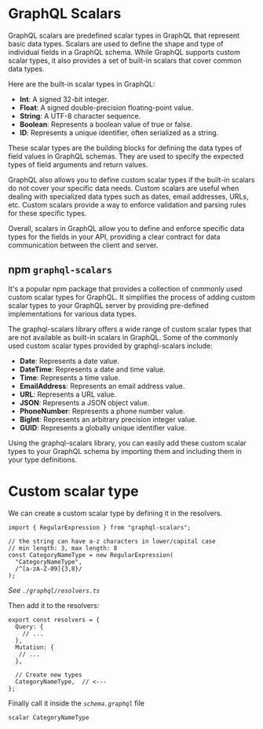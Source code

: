 # GraphQL Scalars

GraphQL scalars are predefined scalar types in GraphQL that represent basic data types. Scalars are used to define the shape and type of individual fields in a GraphQL schema. While GraphQL supports custom scalar types, it also provides a set of built-in scalars that cover common data types.

Here are the built-in scalar types in GraphQL:

- **Int**: A signed 32-bit integer.
- **Float**: A signed double-precision floating-point value.
- **String**: A UTF-8 character sequence.
- **Boolean**: Represents a boolean value of true or false.
- **ID**: Represents a unique identifier, often serialized as a string.

These scalar types are the building blocks for defining the data types of field values in GraphQL schemas. They are used to specify the expected types of field arguments and return values.

GraphQL also allows you to define custom scalar types if the built-in scalars do not cover your specific data needs. Custom scalars are useful when dealing with specialized data types such as dates, email addresses, URLs, etc. Custom scalars provide a way to enforce validation and parsing rules for these specific types.

Overall, scalars in GraphQL allow you to define and enforce specific data types for the fields in your API, providing a clear contract for data communication between the client and server.

## **npm `graphql-scalars`**

It's a popular npm package that provides a collection of commonly used custom scalar types for GraphQL. It simplifies the process of adding custom scalar types to your GraphQL server by providing pre-defined implementations for various data types.

The graphql-scalars library offers a wide range of custom scalar types that are not available as built-in scalars in GraphQL. Some of the commonly used custom scalar types provided by graphql-scalars include:

- **Date**: Represents a date value.
- **DateTime**: Represents a date and time value.
- **Time**: Represents a time value.
- **EmailAddress**: Represents an email address value.
- **URL**: Represents a URL value.
- **JSON**: Represents a JSON object value.
- **PhoneNumber**: Represents a phone number value.
- **BigInt**: Represents an arbitrary precision integer value.
- **GUID**: Represents a globally unique identifier value.

Using the graphql-scalars library, you can easily add these custom scalar types to your GraphQL schema by importing them and including them in your type definitions.

# Custom scalar type

We can create a custom scalar type by defining it in the resolvers.

    import { RegularExpression } from "graphql-scalars";

    // the string can have a-z characters in lower/capital case
    // min length: 3, max length: 8
    const CategoryNameType = new RegularExpression(
      "CategoryNameType",
      /^[a-zA-Z-09]{3,8}/
    );

_See `./graphql/resolvers.ts`_

Then add it to the resolvers:

    export const resolvers = {
      Query: {
        // ...
      },
      Mutation: {
       // ...
      },

      // Create new types
      CategoryNameType,  // <---
    };

Finally call it inside the _`schema.graphql`_ file

    scalar CategoryNameType
